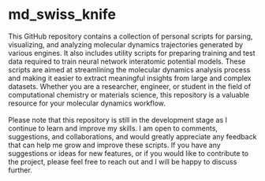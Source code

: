 # md_swiss_knife
This GitHub repository contains a collection of personal scripts for parsing, visualizing, and analyzing molecular dynamics trajectories generated by various engines. It also includes utility scripts for preparing training and test data required to train neural network interatomic potential models. These scripts are aimed at streamlining the molecular dynamics analysis process and making it easier to extract meaningful insights from large and complex datasets. Whether you are a researcher, engineer, or student in the field of computational chemistry or materials science, this repository is a valuable resource for your molecular dynamics workflow.
<br>
<br>
Please note that this repository is still in the development stage as I continue to learn and improve my skills. I am open to comments, suggestions, and collaborations, and would greatly appreciate any feedback that can help me grow and improve these scripts. If you have any suggestions or ideas for new features, or if you would like to contribute to the project, please feel free to reach out and I will be happy to discuss further.